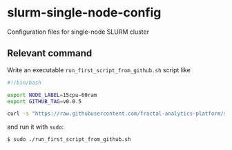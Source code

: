 # slurm-single-node-config

Configuration files for single-node SLURM cluster


## Relevant command

Write an executable `run_first_script_from_github.sh` script like
```bash
#!/bin/bash

export NODE_LABEL=15cpu-60ram
export GITHUB_TAG=v0.0.5

curl -s "https://raw.githubusercontent.com/fractal-analytics-platform/slurm-single-node-config/refs/tags/$GITHUB_TAG/first_config_script.sh" | bash
```
and run it with `sudo`:
```console
$ sudo ./run_first_script_from_github.sh
```
